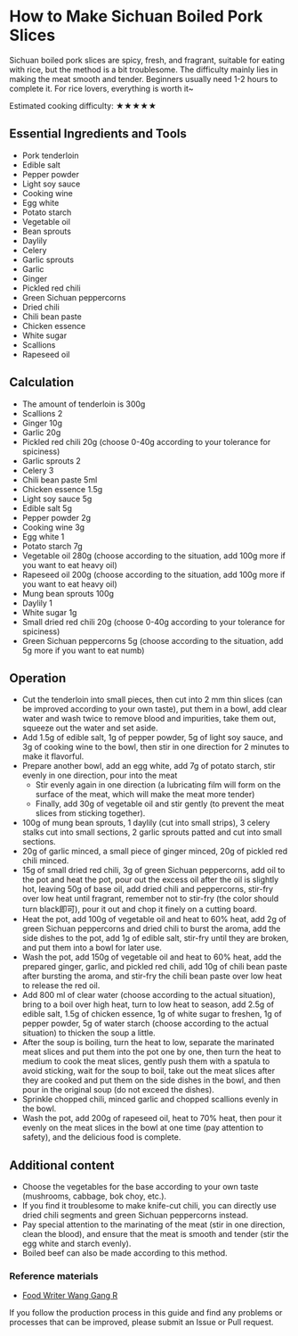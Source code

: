 # How to Make Sichuan Boiled Pork Slices

Sichuan boiled pork slices are spicy, fresh, and fragrant, suitable for eating with rice, but the method is a bit troublesome. The difficulty mainly lies in making the meat smooth and tender. Beginners usually need 1-2 hours to complete it. For rice lovers, everything is worth it~

Estimated cooking difficulty: ★★★★★

## Essential Ingredients and Tools

- Pork tenderloin
- Edible salt
- Pepper powder
- Light soy sauce
- Cooking wine
- Egg white
- Potato starch
- Vegetable oil
- Bean sprouts
- Daylily
- Celery
- Garlic sprouts
- Garlic
- Ginger
- Pickled red chili
- Green Sichuan peppercorns
- Dried chili
- Chili bean paste
- Chicken essence
- White sugar
- Scallions
- Rapeseed oil

## Calculation

- The amount of tenderloin is 300g
- Scallions 2
- Ginger 10g
- Garlic 20g
- Pickled red chili 20g (choose 0-40g according to your tolerance for spiciness)
- Garlic sprouts 2
- Celery 3
- Chili bean paste 5ml
- Chicken essence 1.5g
- Light soy sauce 5g
- Edible salt 5g
- Pepper powder 2g
- Cooking wine 3g
- Egg white 1
- Potato starch 7g
- Vegetable oil 280g (choose according to the situation, add 100g more if you want to eat heavy oil)
- Rapeseed oil 200g (choose according to the situation, add 100g more if you want to eat heavy oil)
- Mung bean sprouts 100g
- Daylily 1
- White sugar 1g
- Small dried red chili 20g (choose 0-40g according to your tolerance for spiciness)
- Green Sichuan peppercorns 5g (choose according to the situation, add 5g more if you want to eat numb)

## Operation

- Cut the tenderloin into small pieces, then cut into 2 mm thin slices (can be improved according to your own taste), put them in a bowl, add clear water and wash twice to remove blood and impurities, take them out, squeeze out the water and set aside.
- Add 1.5g of edible salt, 1g of pepper powder, 5g of light soy sauce, and 3g of cooking wine to the bowl, then stir in one direction for 2 minutes to make it flavorful.
- Prepare another bowl, add an egg white, add 7g of potato starch, stir evenly in one direction, pour into the meat
  - Stir evenly again in one direction (a lubricating film will form on the surface of the meat, which will make the meat more tender)
  - Finally, add 30g of vegetable oil and stir gently (to prevent the meat slices from sticking together).
- 100g of mung bean sprouts, 1 daylily (cut into small strips), 3 celery stalks cut into small sections, 2 garlic sprouts patted and cut into small sections.
- 20g of garlic minced, a small piece of ginger minced, 20g of pickled red chili minced.
- 15g of small dried red chili, 3g of green Sichuan peppercorns, add oil to the pot and heat the pot, pour out the excess oil after the oil is slightly hot, leaving 50g of base oil, add dried chili and peppercorns, stir-fry over low heat until fragrant, remember not to stir-fry (the color should turn black即可), pour it out and chop it finely on a cutting board.
- Heat the pot, add 100g of vegetable oil and heat to 60% heat, add 2g of green Sichuan peppercorns and dried chili to burst the aroma, add the side dishes to the pot, add 1g of edible salt, stir-fry until they are broken, and put them into a bowl for later use.
- Wash the pot, add 150g of vegetable oil and heat to 60% heat, add the prepared ginger, garlic, and pickled red chili, add 10g of chili bean paste after bursting the aroma, and stir-fry the chili bean paste over low heat to release the red oil.
- Add 800 ml of clear water (choose according to the actual situation), bring to a boil over high heat, turn to low heat to season, add 2.5g of edible salt, 1.5g of chicken essence, 1g of white sugar to freshen, 1g of pepper powder, 5g of water starch (choose according to the actual situation) to thicken the soup a little.
- After the soup is boiling, turn the heat to low, separate the marinated meat slices and put them into the pot one by one, then turn the heat to medium to cook the meat slices, gently push them with a spatula to avoid sticking, wait for the soup to boil, take out the meat slices after they are cooked and put them on the side dishes in the bowl, and then pour in the original soup (do not exceed the dishes).
- Sprinkle chopped chili, minced garlic and chopped scallions evenly in the bowl.
- Wash the pot, add 200g of rapeseed oil, heat to 70% heat, then pour it evenly on the meat slices in the bowl at one time (pay attention to safety), and the delicious food is complete.

## Additional content

- Choose the vegetables for the base according to your own taste (mushrooms, cabbage, bok choy, etc.).
- If you find it troublesome to make knife-cut chili, you can directly use dried chili segments and green Sichuan peppercorns instead.
- Pay special attention to the marinating of the meat (stir in one direction, clean the blood), and ensure that the meat is smooth and tender (stir the egg white and starch evenly).
- Boiled beef can also be made according to this method.

### Reference materials

- [Food Writer Wang Gang R](https://www.bilibili.com/video/BV1ys411u7Z4)

If you follow the production process in this guide and find any problems or processes that can be improved, please submit an Issue or Pull request.
